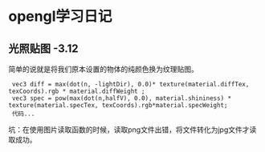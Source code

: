 # opengl学习日记
## 光照贴图  -3.12
 简单的说就是将我们原本设置的物体的纯颜色换为纹理贴图。
 ```
  vec3 diff = max(dot(n, -lightDir), 0.0)* texture(material.diffTex, texCoords).rgb * material.diffWeight ;
  vec3 spec = pow(max(dot(n,halfV), 0.0), material.shininess) * texture(material.specTex, texCoords).rgb*material.specWeight;
  代码...
 ```
 
 坑：在使用图片读取函数的时候，读取png文件出错，将文件转化为jpg文件才读取成功。
